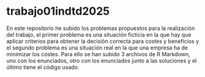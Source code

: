 # trabajo01indtd2025

En este repositorio he subido los problemas propuestos para la realización del trabajo, el primer problema es una situación ficticia en la que hay que aplicar criterios para obtener la decisión correcta para costes y beneficios y el segundo problema es una situación real en la que una empresa ha de minimizar los costes.
Para ello se han subido 3 archivos de R Markdown, uno con los enunciados, otro con los enunciados junto a las soluciones y el último tiene el código usado.
